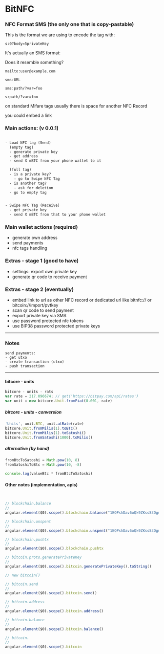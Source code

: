 # BitNFC


### NFC Format SMS (the only one that is copy-pastable)

This is the format we are using to encode the tag with:

```
s:0?body=5privateKey
```

It's actually an SMS format:

Does it resemble something?

```
mailto:user@example.com
```


```
sms:URL
```

```
sms:path/?var=foo
```

```
s:path/?var=foo
```


on standard Mifare tags usually there is space for another NFC Record

you could embed a link


### Main actions: (v 0.0.1)


```txt

- Load NFC tag (Send)
  (empty tag)
  - generate private key
  - get address
  - send X mBTC from your phone wallet to it

  (full tag)
  - is a private key?
    - go to Swipe NFC Tag
  - is another tag?
    - ask for deletion
  - go to empty tag


- Swipe NFC Tag (Receive)
  - get private key
  - send X mBTC from that to your phone wallet


```



### Main wallet actions (required)

- generate own address
- send payments
- nfc tags handling


### Extras - stage 1 (good to have)

- settings: export own private key
- generate qr code to receive payment  


### Extras - stage 2 (eventually)

- embed link to url as other NFC record or dedicated url like bitnfc:// or bitcoin://import/pvtkey
- scan qr code to send payment
- export private key via SMS
- use password protected nfc tokens
- use BIP38 password protected private keys


---

### Notes


```
send payments:
- get utxo
- create transaction (utxo)
- push transaction
```

---


#### bitcore - units

```js
bitcore - units - rats
var rate = 217.096674; // get('https://bitpay.com/api/rates')
var unit = new bitcore.Unit.fromFiat(0.001, rate)
```


##### bitcore - units - conversion

```js
'Units', unit.BTC, unit.atRate(rate)
bitcore.Unit.fromMilis(1).toBTC()
bitcore.Unit.fromMilis(1).toSatoshi()
bitcore.Unit.fromSatoshi(1000).toMilis()
```

##### alternative (by hand)

```js
fromBtcToSatoshi = Math.pow(10, 8)
fromSatoshiToBtc = Math.pow(10, -8)

console.log(valueBtc * fromBtcToSatoshi)
```

#### Other notes (implementation, apis)

```js


// blockchain.balance
//
angular.element($0).scope().blockchain.balance("1EQPshDav6oQk9ZKssS3DguPCBwQWA7c59", function(result){ console.log(result.data) })

// blockchain.unspent
//
angular.element($0).scope().blockchain.unspent("1EQPshDav6oQk9ZKssS3DguPCBwQWA7c59").then(function(result){ console.log(result.data.unspent_outputs) })

// blockchain.pushtx
//
angular.element($0).scope().blockchain.pushtx

// bitcoin.proto.generatePrivateKey
//
angular.element($0).scope().bitcoin.generatePrivateKey().toString()

// new bitcoin()

// bitcoin.send
//
angular.element($0).scope().bitcoin.send()

// bitcoin.address
//
angular.element($0).scope().bitcoin.address()

// bitcoin.balance
//
angular.element($0).scope().bitcoin.balance()

// bitcoin.
//
angular.element($0).scope().bitcoin


```

